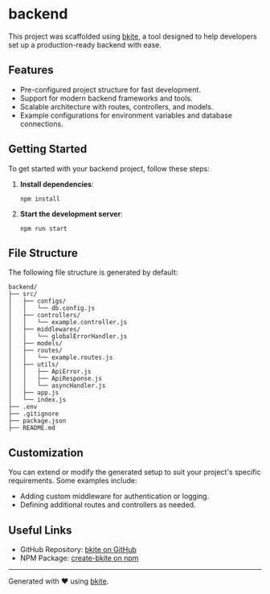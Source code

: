 
# backend

This project was scaffolded using [bkite](https://www.npmjs.com/package/create-bkite), a tool designed to help developers set up a production-ready backend with ease.

## Features

- Pre-configured project structure for fast development.
- Support for modern backend frameworks and tools.
- Scalable architecture with routes, controllers, and models.
- Example configurations for environment variables and database connections.

## Getting Started

To get started with your backend project, follow these steps:

1. **Install dependencies**:
   ```
   npm install
   ```

2. **Start the development server**:
   ```
   npm run start
   ```

## File Structure

The following file structure is generated by default:

```
backend/
├── src/
│   ├── configs/
│   │   └── db.config.js
│   ├── controllers/
│   │   └── example.controller.js
│   ├── middlewares/
│   │   └── globalErrorHandler.js
│   ├── models/
│   ├── routes/
│   │   └── example.routes.js
│   ├── utils/
│   │   ├── ApiError.js
│   │   ├── ApiResponse.js
│   │   └── asyncHandler.js
│   ├── app.js
│   └── index.js
├── .env
├── .gitignore
├── package.json
├── README.md
```

## Customization

You can extend or modify the generated setup to suit your project's specific requirements. Some examples include:

- Adding custom middleware for authentication or logging.
- Defining additional routes and controllers as needed.

## Useful Links

- GitHub Repository: [bkite on GitHub](https://github.com/sreegopalsaha/create-bkite)
- NPM Package: [create-bkite on npm](https://www.npmjs.com/package/create-bkite)

---
Generated with ❤️ using [bkite](https://www.npmjs.com/package/create-bkite).

